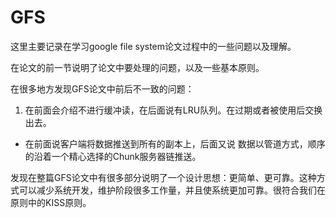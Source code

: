 # GFS

这里主要记录在学习google file system论文过程中的一些问题以及理解。

在论文的前一节说明了论文中要处理的问题，以及一些基本原则。


在很多地方发现GFS论文中前后不一致的问题：

1. 在前面会介绍不进行缓冲读，在后面说有LRU队列。在过期或者被使用后交换出去。

- 在前面说客户端将数据推送到所有的副本上，后面又说 数据以管道方式，顺序的沿着一个精心选择的Chunk服务器链推送。

发现在整篇GFS论文中有很多部分说明了一个设计思想：更简单、更可靠。这种方式可以减少系统开发，维护阶段很多工作量，并且使系统更加可靠。很符合我们在原则中的KISS原则。